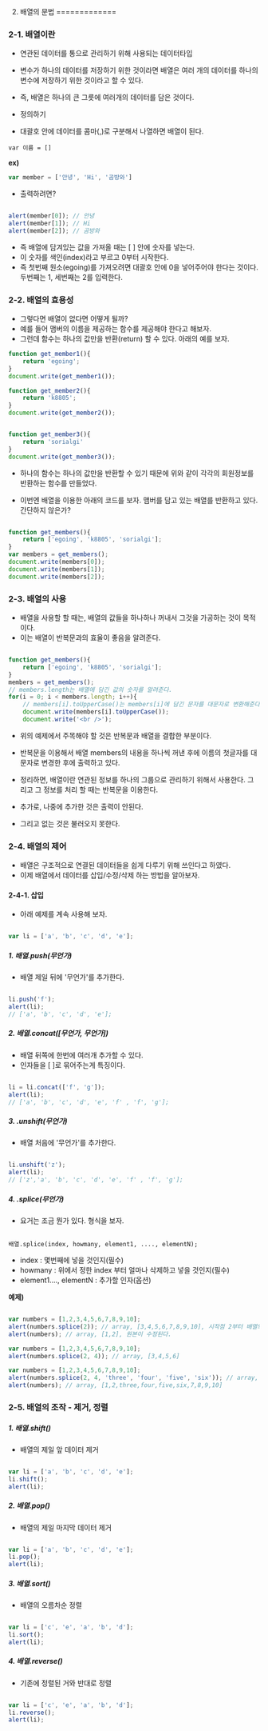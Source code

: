 2. 배열의 문법
=============

### 2-1. 배열이란

- 연관된 데이터를 통으로 관리하기 위해 사용되는 데이터타입
- 변수가 하나의 데이터를 저장하기 위한 것이라면 배열은 여러 개의 데이터를 하나의 변수에 저장하기 위한 것이라고 할 수 있다.


- 즉, 배열은 하나의 큰 그릇에 여러개의 데이터를 담은 것이다.


- 정의하기
- 대괄호 안에 데이터를 콤마(,)로 구분해서 나열하면 배열이 된다.

~~~
var 이름 = []

~~~

**ex)**

~~~Javascript
var member = ['안녕', 'Hi', '곰방와']

~~~

- 출력하려면?

~~~Javascript

alert(member[0]); // 안녕
alert(member[1]); // Hi
alert(member[2]); // 곰방와

~~~

- 즉 배열에 담겨있는 값을 가져올 때는 [ ] 안에 숫자를 넣는다.
- 이 숫자를 색인(index)라고 부르고 0부터 시작한다.
- 즉 첫번째 원소(egoing)를 가져오려면 대괄호 안에 0을 넣어주어야 한다는 것이다. 두번째는 1, 세번째는 2를 입력한다.

### 2-2. 배열의 효용성

- 그렇다면 배열이 없다면 어떻게 될까?
- 예를 들어 맴버의 이름을 제공하는 함수를 제공해야 한다고 해보자.
- 그런데 함수는 하나의 값만을 반환(return) 할 수 있다. 아래의 예를 보자.

~~~Javascript
function get_member1(){
    return 'egoing';
}
document.write(get_member1());

function get_member2(){
    return 'k8805';
}
document.write(get_member2());


function get_member3(){
    return 'sorialgi'
}
document.write(get_member3());

~~~

- 하나의 함수는 하나의 값만을 반환할 수 있기 때문에 위와 같이 각각의 회원정보를 반환하는 함수를 만들었다.

- 이번엔 배열을 이용한 아래의 코드를 보자. 맴버를 담고 있는 배열를 반환하고 있다. 간단하지 않은가?

~~~Javascript

function get_members(){
    return ['egoing', 'k8805', 'sorialgi'];
}
var members = get_members();
document.write(members[0]);
document.write(members[1]);
document.write(members[2]);

~~~

### 2-3. 배열의 사용

- 배열을 사용할 할 때는, 배열의 값들을 하나하나 꺼내서 그것을 가공하는 것이 목적이다.
- 이는 배열이 반복문과의 효율이 좋음을 알려준다.

~~~Javascript

function get_members(){
    return ['egoing', 'k8805', 'sorialgi'];
}
members = get_members();
// members.length는 배열에 담긴 값의 숫자를 알려준다.
for(i = 0; i < members.length; i++){
    // members[i].toUpperCase()는 members[i]에 담긴 문자를 대문자로 변환해준다.
    document.write(members[i].toUpperCase());   
    document.write('<br />');

~~~

- 위의 예제에서 주목해야 할 것은 반복문과 배열을 결합한 부분이다.
- 반복문을 이용해서 배열 members의 내용을 하나씩 꺼낸 후에 이름의 첫글자를 대문자로 변경한 후에 출력하고 있다.
- 정리하면, 배열이란 연관된 정보를 하나의 그룹으로 관리하기 위해서 사용한다. 그리고 그 정보를 처리 할 때는 반복문을 이용한다.


- 추가로, 나중에 추가한 것은 출력이 안된다.
- 그리고 없는 것은 불러오지 못한다.



### 2-4. 배열의 제어

- 배열은 구조적으로 연결된 데이터들을 쉽게 다루기 위해 쓰인다고 하였다.
- 이제 배열에서 데이터를 삽입/수정/삭제 하는 방법을 알아보자.

#### 2-4-1. 삽입

- 아래 예제를 계속 사용해 보자.

~~~Javascript

var li = ['a', 'b', 'c', 'd', 'e'];

~~~

##### 1. 배열.push(무언가)

- 배열 제일 뒤에 '무언가'를 추가한다.

~~~Javascript

li.push('f');
alert(li);
// ['a', 'b', 'c', 'd', 'e'];

~~~

##### 2. 배열.concat([무언가, 무언가])

- 배열 뒤쪽에 한번에 여러개 추가할 수 있다.
- 인자들을 [ ]로 묶어주는게 특징이다.

~~~Javascript

li = li.concat(['f', 'g']);
alert(li);
// ['a', 'b', 'c', 'd', 'e', 'f' , 'f', 'g'];

~~~

##### 3. .unshift(무언가)

- 배열 처음에 '무언가'를 추가한다.

~~~Javascript

li.unshift('z');
alert(li);
// ['z','a', 'b', 'c', 'd', 'e', 'f' , 'f', 'g'];
~~~

##### 4. .splice(무언가)

- 요거는 조금 뭔가 있다. 형식을 보자.

~~~

배열.splice(index, howmany, element1, ...., elementN);

~~~

- index : 몇번째에 넣을 것인지(필수)
- howmany : 위에서 정한 index 부터 얼마나 삭제하고 넣을 것인지(필수)
- element1...., elementN : 추가할 인자(옵션)

**예제)**

~~~Javascript

var numbers = [1,2,3,4,5,6,7,8,9,10];
alert(numbers.splice(2)); // array, [3,4,5,6,7,8,9,10], 시작점 2부터 배열의 마지막 원소까지를 대상으로 한다.
alert(numbers); // array, [1,2], 원본이 수정된다.

var numbers = [1,2,3,4,5,6,7,8,9,10];
alert(numbers.splice(2, 4)); // array, [3,4,5,6]

var numbers = [1,2,3,4,5,6,7,8,9,10];
alert(numbers.splice(2, 4, 'three', 'four', 'five', 'six')); // array, [3,4,5,6]
alert(numbers); // array, [1,2,three,four,five,six,7,8,9,10]

~~~

### 2-5. 배열의 조작 -  제거, 정렬

##### 1. 배열.shift()

- 배열의 제일 앞 데이터 제거

~~~Javascript

var li = ['a', 'b', 'c', 'd', 'e'];
li.shift();
alert(li);

~~~


##### 2. 배열.pop()

- 배열의 제일 마지막 데이터 제거

~~~javascript

var li = ['a', 'b', 'c', 'd', 'e'];
li.pop();
alert(li);

~~~

##### 3. 배열.sort()

- 배열의 오름차순 정렬

~~~javascript

var li = ['c', 'e', 'a', 'b', 'd'];
li.sort();
alert(li);

~~~

##### 4. 배열.reverse()

- 기존에 정렬된 거와 반대로 정렬

~~~javascript

var li = ['c', 'e', 'a', 'b', 'd'];
li.reverse();
alert(li);

~~~
